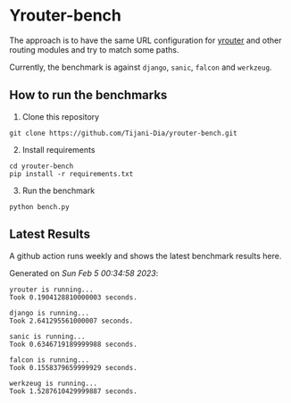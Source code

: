 # Yrouter-bench

The approach is to have the same URL configuration for [yrouter](https://github.com/Tijani-Dia/yrouter) and other routing modules and try to match some paths.

Currently, the benchmark is against `django`, `sanic`, `falcon` and `werkzeug`.

## How to run the benchmarks

1. Clone this repository

```shell
git clone https://github.com/Tijani-Dia/yrouter-bench.git
```

2. Install requirements

```shell
cd yrouter-bench
pip install -r requirements.txt
```

3. Run the benchmark

```shell
python bench.py
```

## Latest Results

A github action runs weekly and shows the latest benchmark results here.

Generated on *Sun Feb  5 00:34:58 2023*:

```shell
yrouter is running...
Took 0.1904128810000003 seconds.

django is running...
Took 2.641295561000007 seconds.

sanic is running...
Took 0.6346719189999988 seconds.

falcon is running...
Took 0.1558379659999929 seconds.

werkzeug is running...
Took 1.5287610429999887 seconds.

```